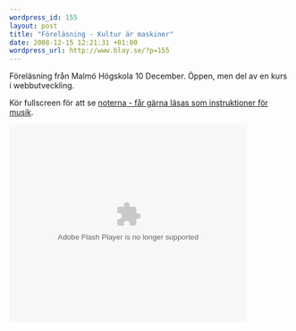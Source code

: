 ```yaml
--- 
wordpress_id: 155
layout: post
title: "Föreläsning - Kultur är maskiner"
date: 2008-12-15 12:21:31 +01:00
wordpress_url: http://www.blay.se/?p=155
---
```

Föreläsning från Malmö Högskola 10 December. Öppen, men del av en kurs i webbutveckling.

Kör fullscreen för att se <a class="tt" href="#">noterna<span class="bubble"> - får gärna läsas som instruktioner för musik</span></a>.
<div id="__ss_845604" style="width: 425px; text-align: left;"><object width="425" height="355" data="http://static.slideshare.net/swf/ssplayer2.swf?doc=kulturmaskiner-1229336232104938-1&amp;stripped_title=kulturmaskiner-presentation" type="application/x-shockwave-flash"><param name="allowFullScreen" value="true" /><param name="allowScriptAccess" value="always" /><param name="src" value="http://static.slideshare.net/swf/ssplayer2.swf?doc=kulturmaskiner-1229336232104938-1&amp;stripped_title=kulturmaskiner-presentation" /><param name="allowfullscreen" value="true" /></object></div>
